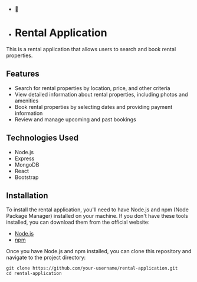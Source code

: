 - 👋
- # Rental Application

This is a rental application that allows users to search and book rental properties.

## Features

- Search for rental properties by location, price, and other criteria
- View detailed information about rental properties, including photos and amenities
- Book rental properties by selecting dates and providing payment information
- Review and manage upcoming and past bookings

## Technologies Used

- Node.js
- Express
- MongoDB
- React
- Bootstrap

## Installation

To install the rental application, you'll need to have Node.js and npm (Node Package Manager) installed on your machine. If you don't have these tools installed, you can download them from the official website:

- [Node.js](https://nodejs.org/)
- [npm](https://www.npmjs.com/)

Once you have Node.js and npm installed, you can clone this repository and navigate to the project directory:

```shell
git clone https://github.com/your-username/rental-application.git
cd rental-application

